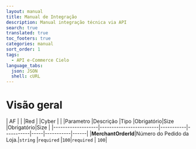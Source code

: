 ```yaml
---
layout: manual
title: Manual de Integração
description: Manual integração técnica via API
search: true
translated: true
toc_footers: true
categories: manual
sort_order: 1
tags:
  - API e-Commerce Cielo
language_tabs:
  json: JSON
  shell: cURL
---
```


# Visão geral

| AF                |                         |           |Red        |     |Cyber      |      |
|Parametro          |Descrição                |Tipo       |Obrigatório|Size |Obrigatório|Size  |
|-------------------|-------------------------|-----------|-----------|-----|-----------|------|
|**MerchantOrderId**|Número do Pedido da Loja.|`string`   |`required` |`100`|`required` | `100`|